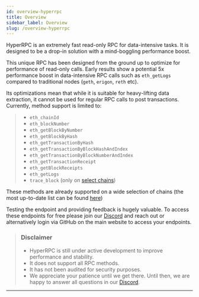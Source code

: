 ```yaml
---
id: overview-hyperrpc
title: Overview
sidebar_label: Overview
slug: /overview-hyperrpc
---
```


HyperRPC is an extremely fast read-only RPC for data-intensive tasks. It is designed to be a drop-in solution with a mind-boggling performance boost.

This unique RPC has been designed from the ground up to optimize for performance of read-only calls. Early results show a potential 5x performance boost in data-intensive RPC calls such as `eth_getLogs` compared to traditional nodes (`geth`, `erigon`, `reth` etc).

Its optimizations mean that while it is suitable for heavy-lifting data extraction, it cannot be used for regular RPC calls to post transactions. Currently, method support is limited to:

> - `eth_chainId`
> - `eth_blockNumber`
> - `eth_getBlockByNumber`
> - `eth_getBlockByHash`
> - `eth_getTransactionByHash`
> - `eth_getTransactionByBlockHashAndIndex`
> - `eth_getTransactionByBlockNumberAndIndex`
> - `eth_getTransactionReceipt`
> - `eth_getBlockReceipts`
> - `eth_getLogs`
> - `trace_block` (only on [select chains](./hyperrpc-supported-networks))


These methods are already supported on a wide selection of chains (the most up-to-date list can be found [here](./hyperrpc-supported-networks))

Testing the endpoint and providing feedback is hugely valuable. To access these endpoints for free please join our [Discord](https://discord.gg/Q9qt8gZ2fX) and reach out or alternatively login via GitHub on the main website to access your endpoints.

> ### Disclaimer
>
> - HyperRPC is still under active development to improve performance and stability.
> - It does not support all RPC methods.
> - It has not been audited for security purposes.
> - We appreciate your patience until we get there. Until then, we are happy to answer all questions in our [Discord](https://discord.gg/Q9qt8gZ2fX).

---
